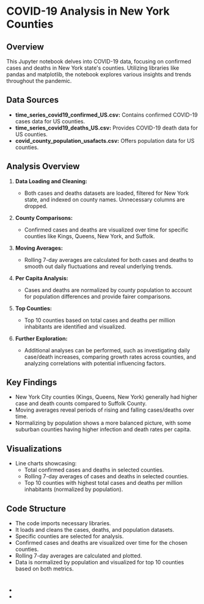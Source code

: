 # COVID-19 Analysis in New York Counties

## Overview

This Jupyter notebook delves into COVID-19 data, focusing on confirmed cases and deaths in New York state's counties. Utilizing libraries like pandas and matplotlib, the notebook explores various insights and trends throughout the pandemic.

## Data Sources

- **time_series_covid19_confirmed_US.csv:** Contains confirmed COVID-19 cases data for US counties.
- **time_series_covid19_deaths_US.csv:** Provides COVID-19 death data for US counties.
- **covid_county_population_usafacts.csv:** Offers population data for US counties.

## Analysis Overview

1. **Data Loading and Cleaning:**
   - Both cases and deaths datasets are loaded, filtered for New York state, and indexed on county names. Unnecessary columns are dropped.

2. **County Comparisons:**
   - Confirmed cases and deaths are visualized over time for specific counties like Kings, Queens, New York, and Suffolk.

3. **Moving Averages:**
   - Rolling 7-day averages are calculated for both cases and deaths to smooth out daily fluctuations and reveal underlying trends.

4. **Per Capita Analysis:**
   - Cases and deaths are normalized by county population to account for population differences and provide fairer comparisons.

5. **Top Counties:**
   - Top 10 counties based on total cases and deaths per million inhabitants are identified and visualized.

6. **Further Exploration:**
   - Additional analyses can be performed, such as investigating daily case/death increases, comparing growth rates across counties, and analyzing correlations with potential influencing factors.

## Key Findings

- New York City counties (Kings, Queens, New York) generally had higher case and death counts compared to Suffolk County.
- Moving averages reveal periods of rising and falling cases/deaths over time.
- Normalizing by population shows a more balanced picture, with some suburban counties having higher infection and death rates per capita.

## Visualizations

- Line charts showcasing:
  - Total confirmed cases and deaths in selected counties.
  - Rolling 7-day averages of cases and deaths in selected counties.
  - Top 10 counties with highest total cases and deaths per million inhabitants (normalized by population).

## Code Structure

- The code imports necessary libraries.
- It loads and cleans the cases, deaths, and population datasets.
- Specific counties are selected for analysis.
- Confirmed cases and deaths are visualized over time for the chosen counties.
- Rolling 7-day averages are calculated and plotted.
- Data is normalized by population and visualized for top 10 counties based on both metrics.


# 

## 

* 
* 
